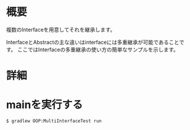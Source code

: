 # 概要
複数のInterfaceを用意してそれを継承します。

InterfaceとAbstractの主な違いはinterfaceには多重継承が可能であることです。
ここではInterfaceの多重継承の使い方の簡単なサンプルを示します。


# 詳細
# mainを実行する
```
$ gradlew OOP:MultiInterfaceTest run
```

